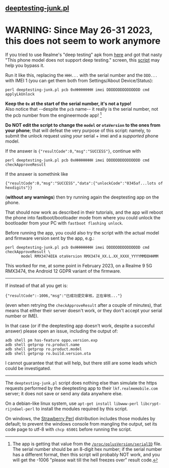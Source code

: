 ## [deeptesting-junk.pl](deeptesting-junk.pl)

# WARNING: Since May 26-31 2023, this does not seem to work anymore

If you tried to use Realme's "deep testing" apk from [here](https://c.realme.com/in/post-details/1591008567903752192)
and got that nasty "This phone model does not support deep testing." screen,
this [script](deeptesting-junk.pl) may help you bypass it.

Run it like this, replacing the `HHH...` with the serial number and the `DDD...`
with IMEI 1 (you can get them both from Settings/About Device/Status):
```
perl deeptesting-junk.pl pcb 0xHHHHHHHH imei DDDDDDDDDDDDDDD cmd applyLkUnlock
```
**Keep the `0x` at the start of the serial number, it's not a typo!**\
Also notice that --despite the `pcb` name-- it really is the serial number, not the
pcb number from the engineermode app! [^1]

**Do NOT edit the script to change the `model` or `otaVersion` to the ones from your phone**; that will defeat the very purpose of this script: namely, to submit the unlock request using *your* serial + imei and a *supported* phone model.

If the answer is `{"resultCode":0,"msg":"SUCCESS"}`, continue with
```
perl deeptesting-junk.pl pcb 0xHHHHHHHH imei DDDDDDDDDDDDDDD cmd checkApproveResult
```
If the answer is somethink like
```
{"resultCode":0,"msg":"SUCCESS","data":{"unlockCode":"0345af...lots of hexdigits"}}
```
(**without any warnings**) then try running again the deeptesting app on the phone.

That should now work as described in their tutorials, and the app will reboot the phone
into fastboot/bootloader mode from where you could unlock the bootloader from
your PC with `fastboot flashing unlock`.

Before running the app, you could also try the script with the actual model and
firmware version sent by the app, e.g.:
```
perl deeptesting-junk.pl pcb 0xHHHHHHHH imei DDDDDDDDDDDDDDD cmd checkApproveResult \
       model RMX3474EEA otaVersion RMX3474_XX.L.XX_XXXX_YYYYMMDDHHMM
```

This worked for me, at some point in February 2023, on a Realme 9 5G RMX3474, the
Android 12 GDPR variant of the firmware.

-----

If instead of that all you get is:
```
{"resultCode":-1006,"msg":"已成功提交审核，正在审核..."}
```
(even when retrying the `checkApproveResult` after a couple of minutes), that means
that either their server doesn't work, or they don't accept your serial number or IMEI.

In that case (or if the deeptesting app doesn't work, despite a succesful answer) please
open an issue, including the output of:
```
adb shell pm has-feature oppo.version.exp
adb shell getprop ro.product.name
adb shell getprop ro.product.model
adb shell getprop ro.build.version.ota
```

I cannot guarantee that that will help, but there still are some leads which could be
investigated.

-----

The `deeptesting-junk.pl` script does nothing else than simulate the https requests
performed by the deeptesting app to their `lkf.realmemobile.com` server; it does not
save or send any data anywhere else.

On a debian-like linux system, use `apt-get install libwww-perl libcrypt-rijndael-perl`
to install the modules required by this script.

On windows, the [Strawberry Perl](https://strawberryperl.com/) distribution includes
those modules by default; to prevent the windows console from mangling the output, set
its code page to utf-8 with `chcp 65001` before running the script.

[^1]: The app is getting that value from the [`/proc/oplusVersion/serialID`][serial_id] file. The serial number should be an 8-digit hex number; if the serial number has a different format, then this script will probably NOT work, and you will get the -1006 "please wait till the hell freezes over" result code.

[serial_id]: https://github.com/realme-kernel-opensource/realme_9pro-5G_9-5G_V25_Q5-AndroidT-vendor-source/blob/9b580d19cd823d93177691661bba365faba23096/vendor/oplus/kernel/system/oplus_project/qcom/oplus_project.c#L362
